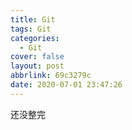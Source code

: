 ```yaml
---
title: Git
tags: Git
categories:
  - Git
cover: false
layout: post
abbrlink: 69c3279c
date: 2020-07-01 23:47:26
---
```


还没整完

<!-- more -->